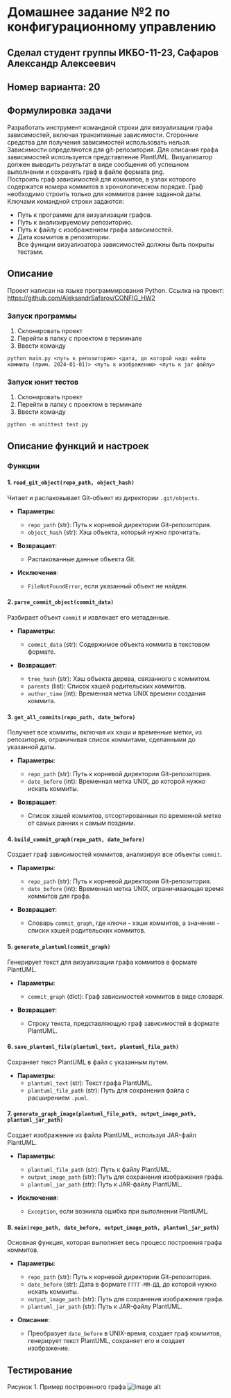 # Домашнее задание №2 по конфигурационному управлению
## Сделал студент группы ИКБО-11-23, Сафаров Александр Алексеевич
## Номер варианта: 20
## **Формулировка задачи**
Разработать инструмент командной строки для визуализации графа
зависимостей, включая транзитивные зависимости. Сторонние средства для
получения зависимостей использовать нельзя.
Зависимости определяются для git-репозитория. Для описания графа
зависимостей используется представление PlantUML. Визуализатор должен
выводить результат в виде сообщения об успешном выполнении и сохранять граф
в файле формата png.  
Построить граф зависимостей для коммитов, в узлах которого содержатся
номера коммитов в хронологическом порядке. Граф необходимо строить только
для коммитов ранее заданной даты.  
Ключами командной строки задаются:  
- Путь к программе для визуализации графов.  
- Путь к анализируемому репозиторию.  
- Путь к файлу с изображением графа зависимостей.  
- Дата коммитов в репозитории.  
Все функции визуализатора зависимостей должны быть покрыты тестами.  
## Описание
Проект написан на языке программирования Python. Ссылка на проект: https://github.com/AleksandrSafarov/CONFIG_HW2
### Запуск программы
1. Склонировать проект
2. Перейти в папку с проектом в терминале
3. Ввести команду
```
python main.py <путь к репозиторию> <дата, до которой надо найти коммиты (прим. 2024-01-01)> <путь к изображению> <путь к jar файлу>
```
### Запуск юнит тестов
1. Склонировать проект
2. Перейти в папку с проектом в терминале
3. Ввести команду
```
python -m unittest test.py
```

## Описание функций и настроек
### Функции

#### 1. `read_git_object(repo_path, object_hash)`
Читает и распаковывает Git-объект из директории `.git/objects`.

- **Параметры**:
  - `repo_path` (str): Путь к корневой директории Git-репозитория.
  - `object_hash` (str): Хэш объекта, который нужно прочитать.

- **Возвращает**: 
  - Распакованные данные объекта Git.

- **Исключения**: 
  - `FileNotFoundError`, если указанный объект не найден.

#### 2. `parse_commit_object(commit_data)`
Разбирает объект `commit` и извлекает его метаданные.

- **Параметры**:
  - `commit_data` (str): Содержимое объекта коммита в текстовом формате.

- **Возвращает**:
  - `tree_hash` (str): Хэш объекта дерева, связанного с коммитом.
  - `parents` (list): Список хэшей родительских коммитов.
  - `author_time` (int): Временная метка UNIX времени создания коммита.

#### 3. `get_all_commits(repo_path, date_before)`
Получает все коммиты, включая их хэши и временные метки, из репозитория, ограничивая список коммитами, сделанными до указанной даты.

- **Параметры**:
  - `repo_path` (str): Путь к корневой директории Git-репозитория.
  - `date_before` (int): Временная метка UNIX, до которой нужно искать коммиты.

- **Возвращает**:
  - Список хэшей коммитов, отсортированных по временной метке от самых ранних к самым поздним.

#### 4. `build_commit_graph(repo_path, date_before)`
Создает граф зависимостей коммитов, анализируя все объекты `commit`.

- **Параметры**:
  - `repo_path` (str): Путь к корневой директории Git-репозитория.
  - `date_before` (int): Временная метка UNIX, ограничивающая время коммитов для графа.

- **Возвращает**:
  - Словарь `commit_graph`, где ключи - хэши коммитов, а значения - списки хэшей родительских коммитов.

#### 5. `generate_plantuml(commit_graph)`
Генерирует текст для визуализации графа коммитов в формате PlantUML.

- **Параметры**:
  - `commit_graph` (dict): Граф зависимостей коммитов в виде словаря.

- **Возвращает**:
  - Строку текста, представляющую граф зависимостей в формате PlantUML.

#### 6. `save_plantuml_file(plantuml_text, plantuml_file_path)`
Сохраняет текст PlantUML в файл с указанным путем.

- **Параметры**:
  - `plantuml_text` (str): Текст графа PlantUML.
  - `plantuml_file_path` (str): Путь для сохранения файла с расширением `.puml`.

#### 7. `generate_graph_image(plantuml_file_path, output_image_path, plantuml_jar_path)`
Создает изображение из файла PlantUML, используя JAR-файл PlantUML.

- **Параметры**:
  - `plantuml_file_path` (str): Путь к файлу PlantUML.
  - `output_image_path` (str): Путь для сохранения изображения графа.
  - `plantuml_jar_path` (str): Путь к JAR-файлу PlantUML.

- **Исключения**:
  - `Exception`, если возникла ошибка при выполнении PlantUML.

#### 8. `main(repo_path, date_before, output_image_path, plantuml_jar_path)`
Основная функция, которая выполняет весь процесс построения графа коммитов.

- **Параметры**:
  - `repo_path` (str): Путь к корневой директории Git-репозитория.
  - `date_before` (str): Дата в формате `ГГГГ-ММ-ДД`, до которой нужно искать коммиты.
  - `output_image_path` (str): Путь для сохранения изображения графа.
  - `plantuml_jar_path` (str): Путь к JAR-файлу PlantUML. 

- **Описание**:
  - Преобразует `date_before` в UNIX-время, создает граф коммитов, генерирует текст PlantUML, сохраняет его и создает изображение.

## Тестирование
Рисунок 1. Пример построенного графа
![Image alt](https://github.com/AleksandrSafarov/CONFIG_HW1/blob/main/CONFIG_HW2/graph_test.png)
